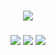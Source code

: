 ###

  <img src="https://user-images.githubusercontent.com/99501431/180680144-31c586e1-3406-45f6-91bf-5d86c941b50f.png" alt=""/>
<div align="center">


<div align="center">
  <img src="https://profile-counter.glitch.me/weillercarvalho/count.svg?"  />
</div>

###

<div align="center">
  
  <a href="https://linktr.ee/weillercarvalho" target="_blank"><img src="https://img.shields.io/badge/-LINKTREE-brightgreen"></a>
  <a href="https://www.linkedin.com/in/weillercarvalho/" target="_blank"><img src="https://img.shields.io/badge/-LINKEDIN-blue"></a>
  <a href="https://weillercarvalho.com/" target="_blank"><img src="https://img.shields.io/badge/-WEBSITE-lightgrey"></a> 
</div>



<div align="center">

